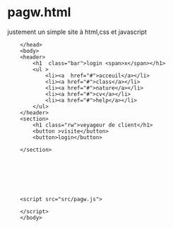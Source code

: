 # pagw.html
justement un simple  site à html,css et javascript
<!doctype html>
<html lang="en">
    <head>
        <title>pagw</title>
        <meta charset="utf-8">
        <meta name="description"content="pagw">
        <meta name="robots"content="index,follow">
        <meta name="viewport"content="width=device-width,initial-scale=1.0">
        <link rel="stylesheet" href="pagw.css">
        <style>
            .hello{
                background-color: green;
                color: blanchedalmond;
            }
        </style>

        </head>
        <body>
        <header>
            <h1  class="bar">login <span>x</span></h1>
            <ul >
                <li><a  href="#">acceuil</a></li>
                <li><a href="#">class</a></li>
                <li><a href="#">nature</a></li>
                <li><a href="#">cv</a></li>
                <li><a href="#">help</a></li>
            </ul>
        </header>
        <section>
            <h1 class="rw">veyageur de client</h1>
            <button >visite</button>
            <button>login</button>
            
        </section>







        <script src="src/pagw.js">
        
        </script>
        </body>
</html>
